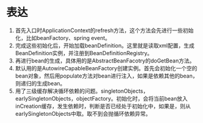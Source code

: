 # 表达

1. 首先入口时ApplicationContext的refresh方法，这个方法会先进行一些初始化，比如beanFactory、spring event。
2. 完成这些初始化后，开始加载beanDefinition。这里就是读取xml配置，生成BeanDefinition实例，并注册到BeanDefinitionRegistry。
3. 再进行bean的生成，具体用的是AbstractBeanFacotry的doGetBean方法。
4. 默认用的是AutowireCapableBeanFactory创建实例。首先会初始化一个空的bean对象，然后用populate方法对bean进行注入，如果是依赖其他的bean，则递归的生成bean。
5. 用了三级缓存解决循环依赖的问题。singletonObjects，earlySingletonObjects，objectFactory。初始化时，会将当前bean放入inCreation缓存，发生依赖时，判断是否已经处于初始化中，如果是，则从earlySingletonObjects中取。取不到会抛循环依赖异常。
